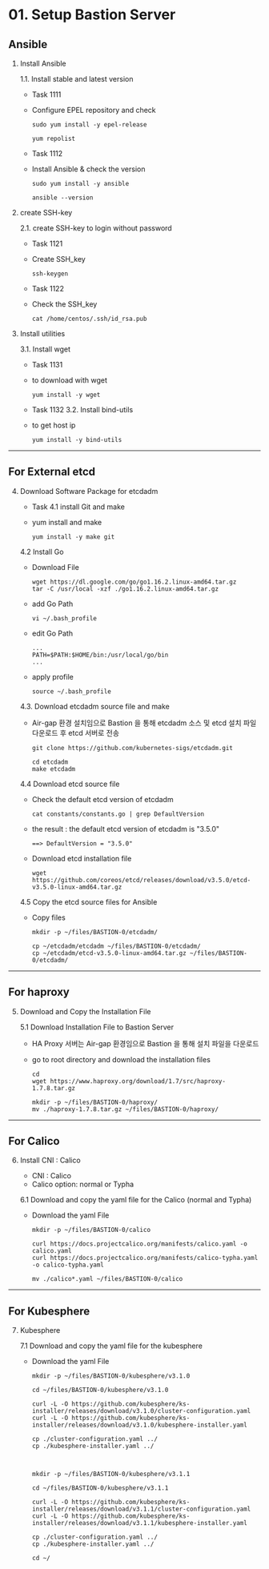 # **01. Setup Bastion Server**

## **Ansible**

1. Install Ansible 
          
    1.1. Install stable and latest version
          
    - Task 1111 
    - Configure EPEL repository and check
          
          sudo yum install -y epel-release
          
          yum repolist
          
    - Task 1112
    - Install Ansible & check the version

          sudo yum install -y ansible
          
          ansible --version

2. create SSH-key
          
    2.1. create SSH-key to login without password

    - Task 1121
    - Create SSH_key 
          
          ssh-keygen

    - Task 1122
    - Check the SSH_key 

          cat /home/centos/.ssh/id_rsa.pub
          
3. Install utilities
          
    3.1. Install wget


    - Task 1131
    - to download with wget 
          
          yum install -y wget


    - Task 1132
    3.2. Install bind-utils
                   
    - to get host ip 
          
          yum install -y bind-utils
---
## **For External etcd**

4. Download Software Package for etcdadm
    

    - Task 
    4.1 install Git and make
    - yum install and make

          yum install -y make git

    4.2 Install Go
    - Download File

          wget https://dl.google.com/go/go1.16.2.linux-amd64.tar.gz
          tar -C /usr/local -xzf ./go1.16.2.linux-amd64.tar.gz

    - add Go Path

          vi ~/.bash_profile

    - edit Go Path
    
          ...
          PATH=$PATH:$HOME/bin:/usr/local/go/bin
          ...
    
    - apply profile 

          source ~/.bash_profile

    4.3. Download etcdadm source file and make
    - Air-gap 환경 설치임으로 Bastion 을 통해 etcdadm 소스 및 etcd 설치 파일 다운로드 후 etcd 서버로 전송

          git clone https://github.com/kubernetes-sigs/etcdadm.git

          cd etcdadm
          make etcdadm 

    4.4 Download etcd source file

    - Check the default etcd version of etcdadm
    
          cat constants/constants.go | grep DefaultVersion

    - the result : the default etcd version of etcdadm is "3.5.0"

          ==> DefaultVersion = "3.5.0"

    - Download etcd installation file

          wget https://github.com/coreos/etcd/releases/download/v3.5.0/etcd-v3.5.0-linux-amd64.tar.gz
          
    
    4.5 Copy the etcd source files for Ansible

    - Copy files
    
          mkdir -p ~/files/BASTION-0/etcdadm/

          cp ~/etcdadm/etcdadm ~/files/BASTION-0/etcdadm/
          cp ~/etcdadm/etcd-v3.5.0-linux-amd64.tar.gz ~/files/BASTION-0/etcdadm/


---
## **For haproxy**

5. Download and Copy the Installation File

    5.1 Download Installation File to Bastion Server
    - HA Proxy 서버는 Air-gap 환경임으로 Bastion 을 통해 설치 파일을 다운로드
    - go to root directory and download the installation files
          
          cd 
          wget https://www.haproxy.org/download/1.7/src/haproxy-1.7.8.tar.gz

          mkdir -p ~/files/BASTION-0/haproxy/
          mv ./haproxy-1.7.8.tar.gz ~/files/BASTION-0/haproxy/

---
## **For Calico**

6. Install CNI : Calico
    - CNI : Calico
    - Calico option: normal or Typha

    6.1 Download and copy the yaml file for the Calico (normal and Typha)
    - Download the yaml File

          mkdir -p ~/files/BASTION-0/calico

          curl https://docs.projectcalico.org/manifests/calico.yaml -o calico.yaml
          curl https://docs.projectcalico.org/manifests/calico-typha.yaml -o calico-typha.yaml

          mv ./calico*.yaml ~/files/BASTION-0/calico

---
## **For Kubesphere**

7. Kubesphere

    7.1 Download and copy the yaml file for the kubesphere
    - Download the yaml File
     
          mkdir -p ~/files/BASTION-0/kubesphere/v3.1.0

          cd ~/files/BASTION-0/kubesphere/v3.1.0

          curl -L -O https://github.com/kubesphere/ks-installer/releases/download/v3.1.0/cluster-configuration.yaml
          curl -L -O https://github.com/kubesphere/ks-installer/releases/download/v3.1.0/kubesphere-installer.yaml

          cp ./cluster-configuration.yaml ../  
          cp ./kubesphere-installer.yaml ../



          mkdir -p ~/files/BASTION-0/kubesphere/v3.1.1

          cd ~/files/BASTION-0/kubesphere/v3.1.1

          curl -L -O https://github.com/kubesphere/ks-installer/releases/download/v3.1.1/cluster-configuration.yaml
          curl -L -O https://github.com/kubesphere/ks-installer/releases/download/v3.1.1/kubesphere-installer.yaml

          cp ./cluster-configuration.yaml ../  
          cp ./kubesphere-installer.yaml ../

          cd ~/

